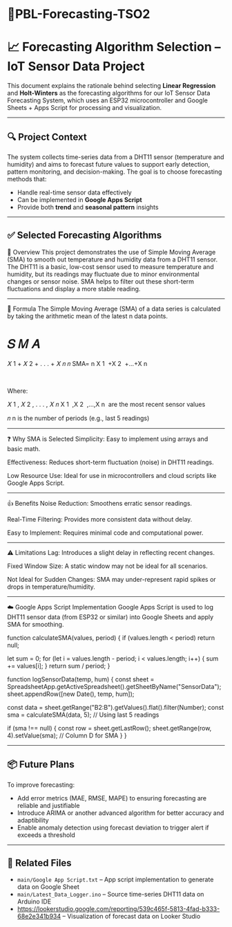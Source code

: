 # 📡PBL-Forecasting-TSO2

# 📈 Forecasting Algorithm Selection – IoT Sensor Data Project

This document explains the rationale behind selecting **Linear Regression** and **Holt-Winters** as the forecasting algorithms for our IoT Sensor Data Forecasting System, which uses an ESP32 microcontroller and Google Sheets + Apps Script for processing and visualization.

---

## 🔍 Project Context

The system collects time-series data from a DHT11 sensor (temperature and humidity) and aims to forecast future values to support early detection, pattern monitoring, and decision-making. The goal is to choose forecasting methods that:
- Handle real-time sensor data effectively
- Can be implemented in **Google Apps Script**
- Provide both **trend** and **seasonal pattern** insights

---

## ✅ Selected Forecasting Algorithms

📌 Overview
This project demonstrates the use of Simple Moving Average (SMA) to smooth out temperature and humidity data from a DHT11 sensor. The DHT11 is a basic, low-cost sensor used to measure temperature and humidity, but its readings may fluctuate due to minor environmental changes or sensor noise. SMA helps to filter out these short-term fluctuations and display a more stable reading.

---

🧮 Formula
The Simple Moving Average (SMA) of a data series is calculated by taking the arithmetic mean of the latest n data points.

𝑆
𝑀
𝐴
=
𝑋
1
+
𝑋
2
+
.
.
.
+
𝑋
𝑛
𝑛
SMA= 
n
X 
1
​
 +X 
2
​
 +...+X 
n
​
 
​
 
Where:

𝑋
1
,
𝑋
2
,
.
.
.
,
𝑋
𝑛
X 
1
​
 ,X 
2
​
 ,...,X 
n
​
  are the most recent sensor values

𝑛
n is the number of periods (e.g., last 5 readings)

---

❓ Why SMA is Selected
Simplicity: Easy to implement using arrays and basic math.

Effectiveness: Reduces short-term fluctuation (noise) in DHT11 readings.

Low Resource Use: Ideal for use in microcontrollers and cloud scripts like Google Apps Script.

---

👍 Benefits
Noise Reduction: Smoothens erratic sensor readings.

Real-Time Filtering: Provides more consistent data without delay.

Easy to Implement: Requires minimal code and computational power.

---

⚠️ Limitations
Lag: Introduces a slight delay in reflecting recent changes.

Fixed Window Size: A static window may not be ideal for all scenarios.

Not Ideal for Sudden Changes: SMA may under-represent rapid spikes or drops in temperature/humidity.

---

☁️ Google Apps Script Implementation
Google Apps Script is used to log DHT11 sensor data (from ESP32 or similar) into Google Sheets and apply SMA for smoothing.

function calculateSMA(values, period) {
  if (values.length < period) return null;
  
  let sum = 0;
  for (let i = values.length - period; i < values.length; i++) {
    sum += values[i];
  }
  return sum / period;
}

function logSensorData(temp, hum) {
  const sheet = SpreadsheetApp.getActiveSpreadsheet().getSheetByName("SensorData");
  sheet.appendRow([new Date(), temp, hum]);

  const data = sheet.getRange("B2:B").getValues().flat().filter(Number);
  const sma = calculateSMA(data, 5); // Using last 5 readings

  if (sma !== null) {
    const row = sheet.getLastRow();
    sheet.getRange(row, 4).setValue(sma); // Column D for SMA
  }
}



---

## 📦 Future Plans
To improve forecasting:
- Add error metrics (MAE, RMSE, MAPE) to ensuring forecasting are reliable and justifiable
- Introduce ARIMA or another advanced algorithm for better accuracy and adaptibility
- Enable anomaly detection using forecast deviation to trigger alert if exceeds a threshold

---

## 📁 Related Files
- `main/Google App Script.txt` – App script implementation to generate data on Google Sheet
- `main/Latest_Data_Logger.ino` – Source time-series DHT11 data on Arduino IDE
- https://lookerstudio.google.com/reporting/539c465f-5813-4fad-b333-68e2e341b934 – Visualization of forecast data on Looker Studio

